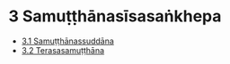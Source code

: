 

# 3 Samuṭṭhānasīsasaṅkhepa

* [3.1 Samuṭṭhānassuddāna](3/3.1.md)
* [3.2 Terasasamuṭṭhāna](3/3.2.md)



